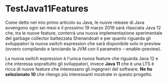 # TestJava11Features
Come detto nel mio primo articolo su Java, le nuove release di Java avvengono ogni sei mesi e 
il prossimo 19 marzo 2019 sarà rilasciata Java 12 che, tra le nuove feature, conterrà una nuova implementazione sperimentale del garbage collector battezzata Shenandoah 
e per quanto riguarda gli sviluppatori la nuova switch expression che sarà disponibile solo in preview (ovvero compilando e lanciando la JVM con il parametro --enable-preview).

La nuova switch expression è l'unica nuova feature che riguarda Java 12 e che interessa soprattutto gli sviluppatori, 
invece **Java 11** che è una LTS è ricca di nuove feature che interessano gli ingegneri del software. 
**Ne ho selezionato 10** che ritengo più interessanti mostrate in questo progetto.
